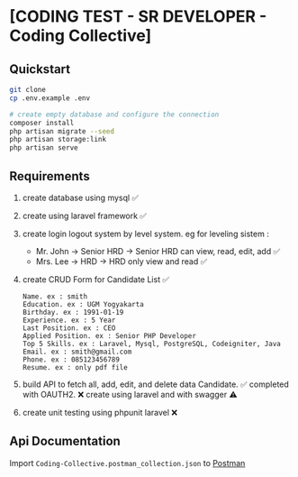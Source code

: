 # [CODING TEST - SR DEVELOPER - Coding Collective]

## Quickstart
```sh
git clone
cp .env.example .env

# create empty database and configure the connection
composer install
php artisan migrate --seed
php artisan storage:link
php artisan serve
```

## Requirements

1. create database using mysql :white_check_mark:
2. create using laravel framework :white_check_mark:
3. create login logout system by level system.
eg for leveling sistem :
    - Mr. John -> Senior HRD -> Senior HRD can view, read, edit, add :white_check_mark:
    - Mrs. Lee -> HRD -> HRD only view and read :white_check_mark:
4. create CRUD Form for Candidate List :white_check_mark:

    ```
    Name. ex : smith
    Education. ex : UGM Yogyakarta
    Birthday. ex : 1991-01-19
    Experience. ex : 5 Year
    Last Position. ex : CEO
    Applied Position. ex : Senior PHP Developer
    Top 5 Skills. ex : Laravel, Mysql, PostgreSQL, Codeigniter, Java
    Email. ex : smith@gmail.com
    Phone. ex : 085123456789
    Resume. ex : only pdf file
    ```

5.  build API to fetch all, add, edit, and delete data Candidate. :white_check_mark:
    completed with OAUTH2. :x:
    create using laravel and with swagger :warning:
6. create unit testing using phpunit laravel :x:

## Api Documentation

Import `Coding-Collective.postman_collection.json` to [Postman](https://www.postman.com/downloads/)
